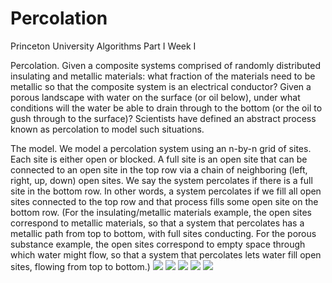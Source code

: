# Percolation

Princeton University Algorithms Part I Week I 

Percolation. Given a composite systems comprised of randomly distributed insulating and metallic materials: what fraction of the materials need to be metallic so that the composite system is an electrical conductor? Given a porous landscape with water on the surface (or oil below), under what conditions will the water be able to drain through to the bottom (or the oil to gush through to the surface)? Scientists have defined an abstract process known as percolation to model such situations.

The model. We model a percolation system using an n-by-n grid of sites. Each site is either open or blocked. A full site is an open site that can be connected to an open site in the top row via a chain of neighboring (left, right, up, down) open sites. We say the system percolates if there is a full site in the bottom row. In other words, a system percolates if we fill all open sites connected to the top row and that process fills some open site on the bottom row. (For the insulating/metallic materials example, the open sites correspond to metallic materials, so that a system that percolates has a metallic path from top to bottom, with full sites conducting. For the porous substance example, the open sites correspond to empty space through which water might flow, so that a system that percolates lets water fill open sites, flowing from top to bottom.)
![](https://user-images.githubusercontent.com/55719720/90126601-9a1cb300-dd6c-11ea-94f9-49fa65be139c.JPG)
![](https://user-images.githubusercontent.com/55719720/90126760-d4865000-dd6c-11ea-96bb-d91448777e40.JPG)
![](https://user-images.githubusercontent.com/55719720/90126860-fd0e4a00-dd6c-11ea-8545-be082d76b925.JPG)
![](https://user-images.githubusercontent.com/55719720/90126961-1dd69f80-dd6d-11ea-92ef-b3b4b6e242a9.JPG)
![](https://user-images.githubusercontent.com/55719720/90127060-43fc3f80-dd6d-11ea-8139-e7d70183074d.JPG)


